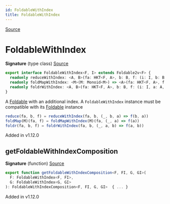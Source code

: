 ```yaml
---
id: FoldableWithIndex
title: FoldableWithIndex
---
```


[Source](https://github.com/gcanti/fp-ts/blob/master/src/FoldableWithIndex.ts)

# FoldableWithIndex

**Signature** (type class) [Source](https://github.com/gcanti/fp-ts/blob/master/src/FoldableWithIndex.ts#L35-L39)

```ts
export interface FoldableWithIndex<F, I> extends Foldable2v<F> {
  readonly reduceWithIndex: <A, B>(fa: HKT<F, A>, b: B, f: (i: I, b: B, a: A) => B) => B
  readonly foldMapWithIndex: <M>(M: Monoid<M>) => <A>(fa: HKT<F, A>, f: (i: I, a: A) => M) => M
  readonly foldrWithIndex: <A, B>(fa: HKT<F, A>, b: B, f: (i: I, a: A, b: B) => B) => B
}
```

A [Foldable](./Foldable.md) with an additional index.
A `FoldableWithIndex` instance must be compatible with its [Foldable](./Foldable.md) instance

```ts
reduce(fa, b, f) = reduceWithIndex(fa, b, (_, b, a) => f(b, a))
foldMap(M)(fa, f) = foldMapWithIndex(M)(fa, (_, a) => f(a))
foldr(fa, b, f) = foldrWithIndex(fa, b, (_, a, b) => f(a, b))
```

Added in v1.12.0

## getFoldableWithIndexComposition

**Signature** (function) [Source](https://github.com/gcanti/fp-ts/blob/master/src/FoldableWithIndex.ts#L190-L206)

```ts
export function getFoldableWithIndexComposition<F, FI, G, GI>(
  F: FoldableWithIndex<F, FI>,
  G: FoldableWithIndex<G, GI>
): FoldableWithIndexComposition<F, FI, G, GI>  { ... }
```

Added in v1.12.0
